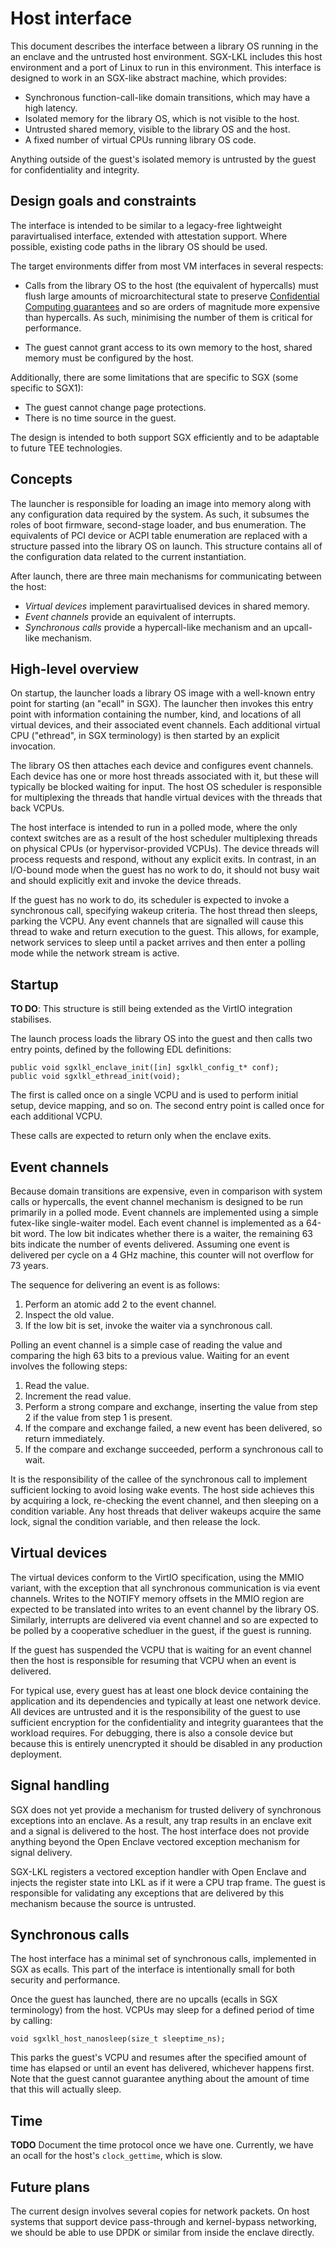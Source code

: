 Host interface
==============

This document describes the interface between a library OS running in the an enclave and the untrusted host environment.
SGX-LKL includes this host environment and a port of Linux to run in this environment.
This interface is designed to work in an SGX-like abstract machine, which provides:

 * Synchronous function-call-like domain transitions, which may have a high latency.
 * Isolated memory for the library OS, which is not visible to the host.
 * Untrusted shared memory, visible to the library OS and the host.
 * A fixed number of virtual CPUs running library OS code.

Anything outside of the guest's isolated memory is untrusted by the guest for confidentiality and integrity.

Design goals and constraints
----------------------------

The interface is intended to be similar to a legacy-free lightweight paravirtualised interface, extended with attestation support.
Where possible, existing code paths in the library OS should be used.

The target environments differ from most VM interfaces in several respects:

 * Calls from the library OS to the host (the equivalent of hypercalls) must flush large amounts of microarchitectural state to preserve [Confidential Computing guarantees](https://confidentialcomputing.io/faq/) and so are orders of magnitude more expensive than hypercalls.
   As such, minimising the number of them is critical for performance.

 * The guest cannot grant access to its own memory to the host, shared memory must be configured by the host.

Additionally, there are some limitations that are specific to SGX (some specific to SGX1):

 * The guest cannot change page protections.
 * There is no time source in the guest.

The design is intended to both support SGX efficiently and to be adaptable to future TEE technologies.

Concepts
--------

The launcher is responsible for loading an image into memory along with any configuration data required by the system.
As such, it subsumes the roles of boot firmware, second-stage loader, and bus enumeration.
The equivalents of PCI device or ACPI table enumeration are replaced with a structure passed into the library OS on launch.
This structure contains all of the configuration data related to the current instantiation.

After launch, there are three main mechanisms for communicating between the host:

 * *Virtual devices* implement paravirtualised devices in shared memory.
 * *Event channels* provide an equivalent of interrupts.
 * *Synchronous calls* provide a hypercall-like mechanism and an upcall-like mechanism.


High-level overview
-------------------

On startup, the launcher loads a library OS image with a well-known entry point for starting (an "ecall" in SGX).
The launcher then invokes this entry point with information containing the number, kind, and locations of all virtual devices, and their associated event channels.
Each additional virtual CPU ("ethread", in SGX terminology) is then started by an explicit invocation.

The library OS then attaches each device and configures event channels.
Each device has one or more host threads associated with it, but these will typically be blocked waiting for input.
The host OS scheduler is responsible for multiplexing the threads that handle virtual devices with the threads that back VCPUs.

The host interface is intended to run in a polled mode, where the only context switches are as a result of the host scheduler multiplexing threads on physical CPUs (or hypervisor-provided VCPUs).
The device threads will process requests and respond, without any explicit exits.
In contrast, in an I/O-bound mode when the guest has no work to do, it should not busy wait and should explicitly exit and invoke the device threads.

If the guest has no work to do, its scheduler is expected to invoke a synchronous call, specifying wakeup criteria.
The host thread then sleeps, parking the VCPU.
Any event channels that are signalled will cause this thread to wake and return execution to the guest.
This allows, for example, network services to sleep until a packet arrives and then enter a polling mode while the network stream is active.

Startup
-------

**TO DO**: This structure is still being extended as the VirtIO integration stabilises.

The launch process loads the library OS into the guest and then calls two entry points, defined by the following EDL definitions:

```
public void sgxlkl_enclave_init([in] sgxlkl_config_t* conf);
public void sgxlkl_ethread_init(void);
```

The first is called once on a single VCPU and is used to perform initial setup, device mapping, and so on.
The second entry point is called once for each additional VCPU.

These calls are expected to return only when the enclave exits.

Event channels
--------------

Because domain transitions are expensive, even in comparison with system calls or hypercalls, the event channel mechanism is designed to be run primarily in a polled mode.
Event channels are implemented using a simple futex-like single-waiter model.
Each event channel is implemented as a 64-bit word.
The low bit indicates whether there is a waiter, the remaining 63 bits indicate the number of events delivered.
Assuming one event is delivered per cycle on a 4 GHz machine, this counter will not overflow for 73 years.

The sequence for delivering an event is as follows:

 1. Perform an atomic add 2 to the event channel.
 2. Inspect the old value.
 3. If the low bit is set, invoke the waiter via a synchronous call.

Polling an event channel is a simple case of reading the value and comparing the high 63 bits to a previous value.
Waiting for an event involves the following steps:

 1. Read the value.
 2. Increment the read value.
 3. Perform a strong compare and exchange, inserting the value from step 2 if the value from step 1 is present.
 4. If the compare and exchange failed, a new event has been delivered, so return immediately.
 5. If the compare and exchange succeeded, perform a synchronous call to wait.

It is the responsibility of the callee of the synchronous call to implement sufficient locking to avoid losing wake events.
The host side achieves this by acquiring a lock, re-checking the event channel, and then sleeping on a condition variable.
Any host threads that deliver wakeups acquire the same lock, signal the condition variable, and then release the lock.

Virtual devices
---------------

The virtual devices conform to the VirtIO specification, using the MMIO variant, with the exception that all synchronous communication is via event channels.
Writes to the NOTIFY memory offsets in the MMIO region are expected to be translated into writes to an event channel by the library OS.
Similarly, interrupts are delivered via event channel and so are expected to be polled by a cooperative schedluer in the guest, if the guest is running.

If the guest has suspended the VCPU that is waiting for an event channel then the host is responsible for resuming that VCPU when an event is delivered.

For typical use, every guest has at least one block device containing the application and its dependencies and typically at least one network device.
All devices are untrusted and it is the responsibility of the guest to use sufficient encryption for the confidentiality and integrity guarantees that the workload requires.
For debugging, there is also a console device but because this is entirely unencrypted it should be disabled in any production deployment.

Signal handling
---------------

SGX does not yet provide a mechanism for trusted delivery of synchronous exceptions into an enclave.
As a result, any trap results in an enclave exit and a signal is delivered to the host.
The host interface does not provide anything beyond the Open Enclave vectored exception mechanism for signal delivery.

SGX-LKL registers a vectored exception handler with Open Enclave and injects the register state into LKL as if it were a CPU trap frame.
The guest is responsible for validating any exceptions that are delivered by this mechanism because the source is untrusted.

Synchronous calls
-----------------

The host interface has a minimal set of synchronous calls, implemented in SGX as ecalls.
This part of the interface is intentionally small for both security and performance.

Once the guest has launched, there are no upcalls (ecalls in SGX terminology) from the host.
VCPUs may sleep for a defined period of time by calling:

```
void sgxlkl_host_nanosleep(size_t sleeptime_ns);
```

This parks the guest's VCPU and resumes after the specified amount of time has elapsed or until an event has delivered, whichever happens first.
Note that the guest cannot guarantee anything about the amount of time that this will actually sleep.

Time
----

**TODO** Document the time protocol once we have one.  Currently, we have an ocall for the host's `clock_gettime`, which is slow.

Future plans
------------

The current design involves several copies for network packets.
On host systems that support device pass-through and kernel-bypass networking, we should be able to use DPDK or similar from inside the enclave directly.
